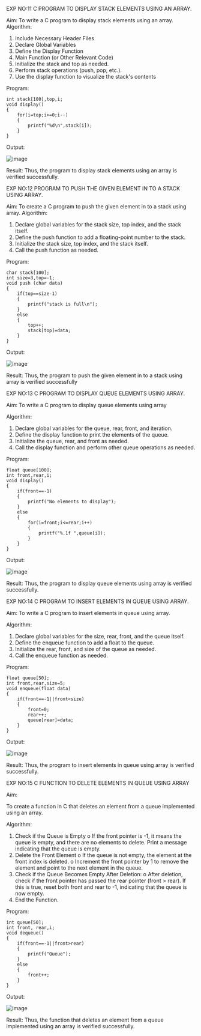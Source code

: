 EXP NO:11 C PROGRAM TO DISPLAY STACK ELEMENTS USING AN ARRAY.

Aim:
To write a C program to display stack elements using an array.
Algorithm:
1.	Include Necessary Header Files
2.	Declare Global Variables
3.	Define the Display Function
4.	Main Function (or Other Relevant Code)
5.	Initialize the stack and top as needed.
6.	Perform stack operations (push, pop, etc.).
7.	Use the display function to visualize the stack's contents
 
Program:
```
int stack[100],top,i;
void display()
{
    for(i=top;i>=0;i--)
    {
        printf("%d\n",stack[i]);
    }
}
```

Output:


![image](https://github.com/user-attachments/assets/ebd6d121-2a36-4417-9129-f6ada3a59fa1)


Result:
Thus, the program to display stack elements using an array is verified successfully.
 


EXP NO:12  PROGRAM TO PUSH THE GIVEN ELEMENT IN TO A STACK USING ARRAY.

Aim:
To create a C program to push the given element in to a stack using array.
Algorithm:
1.	Declare global variables for the stack size, top index, and the stack itself.
2.	Define the push function to add a floating-point number to the stack.
3.	Initialize the stack size, top index, and the stack itself.
4.	Call the push function as needed.
 
Program:

```
char stack[100];
int size=3,top=-1;
void push (char data)
{
    if(top==size-1)
    {
        printf("stack is full\n");
    }
    else
    {
        top++;
        stack[top]=data;
    }
}
```

Output:


![image](https://github.com/user-attachments/assets/3645f1dc-e84f-412a-bc81-6df177971e60)


Result:
Thus, the program to push the given element in to a stack using array is verified successfully


 
EXP NO:13 C PROGRAM TO DISPLAY QUEUE ELEMENTS USING ARRAY.

Aim:
To write a C program to display queue elements using array

Algorithm:
1.	Declare global variables for the queue, rear, front, and iteration.
2.	Define the display function to print the elements of the queue.
3.	Initialize the queue, rear, and front as needed.
4.	Call the display function and perform other queue operations as needed.
 
Program:
```
float queue[100];
int front,rear,i;
void display()
{
    if(front==-1)
    {
        printf("No elements to display");
    }
    else
    {
        for(i=front;i<=rear;i++)
        {
            printf("%.1f ",queue[i]);
        }
    }
}
```

Output:


![image](https://github.com/user-attachments/assets/09a87eb1-2bc9-480b-ba23-5455aa42c419)



Result:
Thus, the program to display queue elements using array is verified successfully.


 
EXP NO:14 C PROGRAM TO INSERT ELEMENTS IN QUEUE USING ARRAY.

Aim:
To write a C program to insert elements in queue using array.

Algorithm:
1.	Declare global variables for the size, rear, front, and the queue itself.
2.	Define the enqueue function to add a float to the queue.
3.	Initialize the rear, front, and size of the queue as needed.
4.	Call the enqueue function as needed.

Program:
```
float queue[50];
int front,rear,size=5;
void enqueue(float data)
{
    if(front==-1||front<size)
    {
        front=0;
        rear++;
        queue[rear]=data;
    }
}
```

Output:

![image](https://github.com/user-attachments/assets/a7fd051e-cf98-426a-ad57-97f2e0cc4368)


Result:
Thus, the program to insert elements in queue using array is verified successfully.



 
EXP NO:15 C FUNCTION TO DELETE ELEMENTS IN QUEUE USING ARRAY

Aim:

To create a function in C that deletes an element from a queue implemented using an array.

Algorithm:

1.	Check if the Queue is Empty
o	If the front pointer is -1, it means the queue is empty, and there are no elements to delete. Print a message indicating that the queue is empty.
2.	Delete the Front Element
o	If the queue is not empty, the element at the front index is deleted.
o	Increment the front pointer by 1 to remove the element and point to the next element in the queue.
3.	Check if the Queue Becomes Empty After Deletion:
o	After deletion, check if the front pointer has passed the rear pointer (front > rear). If this is true, reset both front and rear to -1, indicating that the queue is now empty.
4.	End the Function.

Program:

```
int queue[50];
int front, rear,i;
void dequeue()
{
    if(front==-1||front>rear)
    {
        printf("Queue");
    }
    else
    {
        front++;
    }
}
```

Output:

![image](https://github.com/user-attachments/assets/f7de44fa-0260-430d-84a4-de2d024a27db)



Result:
Thus, the function that deletes an element from a queue implemented using an array is verified successfully.

